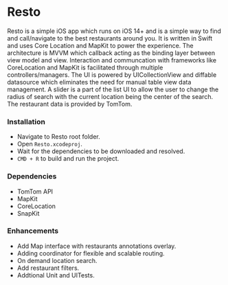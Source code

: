 # Resto

Resto is a simple iOS app which runs on iOS 14+ and is a simple way to find and call/navigate to the best restaurants around you. It is written in Swift and uses Core Location and MapKit to power the experience. The architecture is MVVM which callback acting as the binding layer between view model and view. Interaction and communcation with frameworks like CoreLocation and MapKit is facilitated through multiple controllers/managers. The UI is powered by UICollectionView and diffable datasource which eliminates the need for manual table view data management. A slider is a part of the list UI to allow the user to change the radius of search with the current location being the center of the search. The restaurant data is provided by TomTom.

### Installation
* Navigate to Resto root folder.
* Open `Resto.xcodeproj`.
* Wait for the dependencies to be downloaded and resolved.
* `CMD + R` to build and run the project.
  
### Dependencies
* TomTom API
* MapKit
* CoreLocation
* SnapKit
  
### Enhancements
* Add Map interface with restaurants annotations overlay.
* Adding coordinator for flexible and scalable routing.
* On demand location search.
* Add restaurant filters.
* Addtional Unit and UITests.